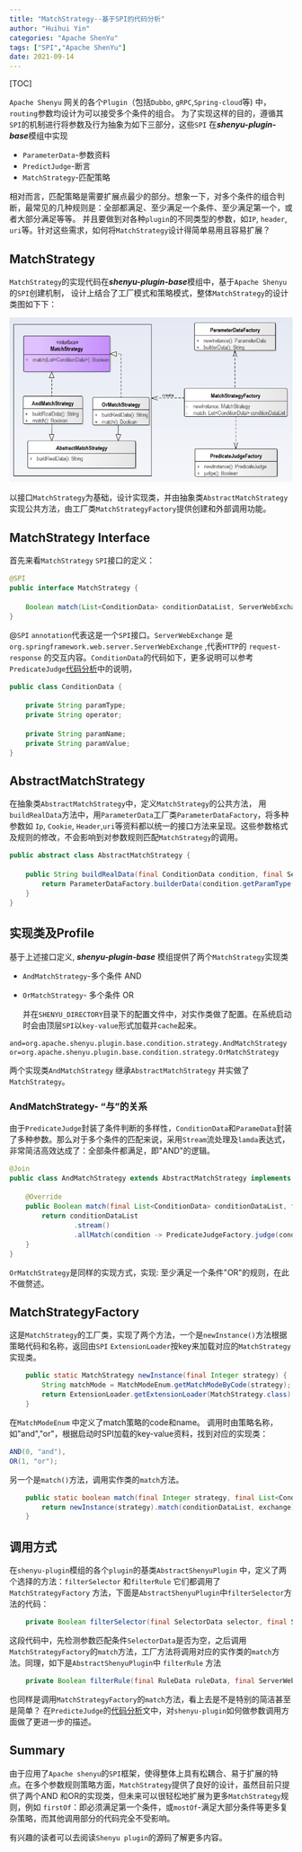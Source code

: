 ```yaml
---
title: "MatchStrategy--基于SPI的代码分析"
author: "Huihui Yin"
categories: "Apache ShenYu"
tags: ["SPI","Apache ShenYu"]
date: 2021-09-14
---
```


[TOC]

`Apache Shenyu` 网关的各个`Plugin`（包括`Dubbo`, `gRPC`,`Spring-cloud`等) 中，`routing`参数均设计为可以接受多个条件的组合。 为了实现这样的目的，遵循其`SPI`的机制进行将参数及行为抽象为如下三部分，这些`SPI` 在***shenyu-plugin-base***模组中实现

- `ParameterData`-参数资料
- `PredictJudge`-断言
- `MatchStrategy`-匹配策略

相对而言，匹配策略是需要扩展点最少的部分。想象一下，对多个条件的组合判断，最常见的几种规则是：全部都满足、至少满足一个条件、至少满足第一个，或者大部分满足等等。 并且要做到对各种`plugin`的不同类型的参数，如`IP`, `header`, `uri`等。针对这些需求，如何将`MatchStrategy`设计得简单易用且容易扩展？

## MatchStrategy

`MatchStrategy`的实现代码在***shenyu-plugin-base***模组中，基于`Apache Shenyu`的`SPI`创建机制， 设计上结合了工厂模式和策略模式，整体`MatchStrategy`的设计类图如下下：

![MatchStrategy-class-diagram](MatchStrategy-class-diagram.PNG)

以接口`MatchStrategy`为基础，设计实现类，并由抽象类`AbstractMatchStrategy`实现公共方法，由工厂类`MatchStrategyFactory`提供创建和外部调用功能。

## MatchStrategy Interface

首先来看`MatchStrategy` `SPI`接口的定义：

```java
@SPI
public interface MatchStrategy {

    Boolean match(List<ConditionData> conditionDataList, ServerWebExchange exchange);
}
```

@`SPI` `annotation`代表这是一个`SPI`接口。`ServerWebExchange` 是 `org.springframework.web.server.ServerWebExchange` ,代表`HTTP`的 `request-response`  的交互内容。`ConditionData`的代码如下，更多说明可以参考`PredicateJudge`[代码分析](http://shenyu.apache.org/blog/PredicateJudge-SPI)中的说明，

```java
public class ConditionData {

    private String paramType;
    private String operator;

    private String paramName;
    private String paramValue;
}
```

## AbstractMatchStrategy

在抽象类`AbstractMatchStrategy`中，定义`MatchStrategy`的公共方法， 用`buildRealData`方法中，用`ParameterData`工厂类`ParameterDataFactory`，将多种参数如  `Ip`, `Cookie`, `Header`,`uri`等资料都以统一的接口方法来呈现。这些参数格式及规则的修改，不会影响到对参数规则匹配`MatchStrategy`的调用。

```java
public abstract class AbstractMatchStrategy {

    public String buildRealData(final ConditionData condition, final ServerWebExchange exchange) {
        return ParameterDataFactory.builderData(condition.getParamType(), condition.getParamName(), exchange);
    }
}
```

## 实现类及Profile

基于上述接口定义, ***shenyu-plugin-base*** 模组提供了两个`MatchStrategy`实现类

- `AndMatchStrategy`-多个条件 AND

- `OrMatchStrategy`- 多个条件 OR

  并在`SHENYU_DIRECTORY`目录下的配置文件中，对实作类做了配置。在系统启动时会由顶层`SPI`以`key-value`形式加载并`cache`起来。

```properties
and=org.apache.shenyu.plugin.base.condition.strategy.AndMatchStrategy
or=org.apache.shenyu.plugin.base.condition.strategy.OrMatchStrategy
```

 两个实现类`AndMatchStrategy` 继承`AbstractMatchStrategy` 并实做了`MatchStrategy`。

### AndMatchStrategy-  “与”的关系

  由于`PredicateJudge`封装了条件判断的多样性，`ConditionData`和`ParameData`封装了多种参数。那么对于多个条件的匹配来说，采用`Stream`流处理及`lamda`表达式，非常简洁高效达成了：全部条件都满足，即"AND"的逻辑。

```java
@Join
public class AndMatchStrategy extends AbstractMatchStrategy implements MatchStrategy {

    @Override
    public Boolean match(final List<ConditionData> conditionDataList, final ServerWebExchange exchange) {
        return conditionDataList
                .stream()
                .allMatch(condition -> PredicateJudgeFactory.judge(condition, buildRealData(condition, exchange)));
    }
}
```

`OrMatchStrategy`是同样的实现方式，实现: 至少满足一个条件"OR"的规则，在此不做赘述。

## MatchStrategyFactory

这是`MatchStrategy`的工厂类，实现了两个方法，一个是`newInstance()`方法根据策略代码和名称，返回由`SPI` `ExtensionLoader`按key来加载对应的`MatchStrategy`实现类。

```java
    public static MatchStrategy newInstance(final Integer strategy) {
        String matchMode = MatchModeEnum.getMatchModeByCode(strategy);
        return ExtensionLoader.getExtensionLoader(MatchStrategy.class).getJoin(matchMode);
    }
```

在`MatchModeEnum` 中定义了match策略的code和name。 调用时由策略名称，如"and","or"，根据启动时SPI加载的key-value资料，找到对应的实现类：

```java
AND(0, "and"),  
OR(1, "or");
```

另一个是`match()`方法，调用实作类的`match`方法。

```java
    public static boolean match(final Integer strategy, final List<ConditionData> conditionDataList, final ServerWebExchange exchange) {
        return newInstance(strategy).match(conditionDataList, exchange);
    }
```

## 调用方式

在`shenyu-plugin`模组的各个`plugin`的基类`AbstractShenyuPlugin` 中，定义了两个选择的方法：`filterSelector` 和`filterRule` 它们都调用了`MatchStrategyFactory` 方法，下面是`AbstractShenyuPlugin`中`filterSelector`方法的代码：

```java
    private Boolean filterSelector(final SelectorData selector, final ServerWebExchange exchange) {        if (selector.getType() == SelectorTypeEnum.CUSTOM_FLOW.getCode()) {            if (CollectionUtils.isEmpty(selector.getConditionList())) {                return false;            }            return MatchStrategyFactory.match(selector.getMatchMode(), selector.getConditionList(), exchange);        }        return true;    }
```

这段代码中，先检测参数匹配条件`SelectorData`是否为空，之后调用`MatchStrategyFactory`的`match`方法，工厂方法将调用对应的实作类的`match`方法。同理，如下是`AbstractShenyuPlugin`中 `filterRule` 方法

```java
    private Boolean filterRule(final RuleData ruleData, final ServerWebExchange exchange) {        return ruleData.getEnabled() && MatchStrategyFactory.match(ruleData.getMatchMode(), ruleData.getConditionDataList(), exchange);    }
```

也同样是调用`MatchStrategyFactory`的`match`方法，看上去是不是特别的简洁甚至是简单？ 在`PredicteJudge`的[代码分析](http://shenyu.apache.org/blog/PredicateJudge-SPI)文中，对`shenyu-plugin`如何做参数调用方面做了更进一步的描述。

## Summary

由于应用了`Apache shenyu`的`SPI`框架，使得整体上具有松耦合、易于扩展的特点。在多个参数规则策略方面，`MatchStrategy`提供了良好的设计，虽然目前只提供了两个AND 和OR的实现类，但未来可以很轻松地扩展为更多`MatchStrategy`规则，例如 `firstOf`：即必须满足第一个条件，或`mostOf`-满足大部分条件等更多复杂策略，而其他调用部分的代码完全不受影响。 

有兴趣的读者可以去阅读`Shenyu plugin`的源码了解更多内容。
